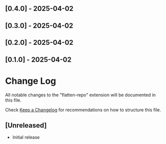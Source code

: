 
## [0.4.0] - 2025-04-02


## [0.3.0] - 2025-04-02


## [0.2.0] - 2025-04-02


## [0.1.0] - 2025-04-02

# Change Log

All notable changes to the "flatten-repo" extension will be documented in this file.

Check [Keep a Changelog](http://keepachangelog.com/) for recommendations on how to structure this file.

## [Unreleased]

- Initial release